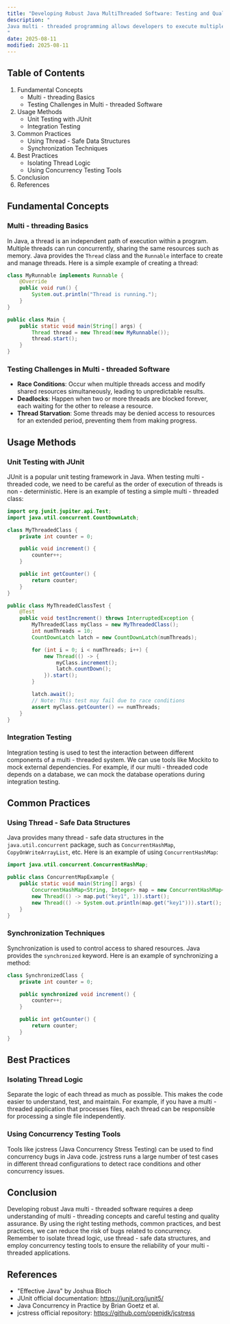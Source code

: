 ```yaml
---
title: "Developing Robust Java MultiThreaded Software: Testing and Quality Assurance"
description: "
Java multi - threaded programming allows developers to execute multiple threads concurrently, which can significantly enhance the performance and responsiveness of an application. However, developing robust multi - threaded software in Java is a challenging task due to issues like race conditions, deadlocks, and thread starvation. Testing and quality assurance are crucial steps in the development process to ensure that the multi - threaded software is reliable and free from bugs. This blog will delve into the fundamental concepts, usage methods, common practices, and best practices for testing and assuring the quality of Java multi - threaded software.
"
date: 2025-08-11
modified: 2025-08-11
---
```


## Table of Contents
1. Fundamental Concepts
    - Multi - threading Basics
    - Testing Challenges in Multi - threaded Software
2. Usage Methods
    - Unit Testing with JUnit
    - Integration Testing
3. Common Practices
    - Using Thread - Safe Data Structures
    - Synchronization Techniques
4. Best Practices
    - Isolating Thread Logic
    - Using Concurrency Testing Tools
5. Conclusion
6. References

## Fundamental Concepts

### Multi - threading Basics
In Java, a thread is an independent path of execution within a program. Multiple threads can run concurrently, sharing the same resources such as memory. Java provides the `Thread` class and the `Runnable` interface to create and manage threads. Here is a simple example of creating a thread:
```java
class MyRunnable implements Runnable {
    @Override
    public void run() {
        System.out.println("Thread is running.");
    }
}

public class Main {
    public static void main(String[] args) {
        Thread thread = new Thread(new MyRunnable());
        thread.start();
    }
}
```

### Testing Challenges in Multi - threaded Software
- **Race Conditions**: Occur when multiple threads access and modify shared resources simultaneously, leading to unpredictable results.
- **Deadlocks**: Happen when two or more threads are blocked forever, each waiting for the other to release a resource.
- **Thread Starvation**: Some threads may be denied access to resources for an extended period, preventing them from making progress.

## Usage Methods

### Unit Testing with JUnit
JUnit is a popular unit testing framework in Java. When testing multi - threaded code, we need to be careful as the order of execution of threads is non - deterministic. Here is an example of testing a simple multi - threaded class:
```java
import org.junit.jupiter.api.Test;
import java.util.concurrent.CountDownLatch;

class MyThreadedClass {
    private int counter = 0;

    public void increment() {
        counter++;
    }

    public int getCounter() {
        return counter;
    }
}

public class MyThreadedClassTest {
    @Test
    public void testIncrement() throws InterruptedException {
        MyThreadedClass myClass = new MyThreadedClass();
        int numThreads = 10;
        CountDownLatch latch = new CountDownLatch(numThreads);

        for (int i = 0; i < numThreads; i++) {
            new Thread(() -> {
                myClass.increment();
                latch.countDown();
            }).start();
        }

        latch.await();
        // Note: This test may fail due to race conditions
        assert myClass.getCounter() == numThreads;
    }
}
```

### Integration Testing
Integration testing is used to test the interaction between different components of a multi - threaded system. We can use tools like Mockito to mock external dependencies. For example, if our multi - threaded code depends on a database, we can mock the database operations during integration testing.

## Common Practices

### Using Thread - Safe Data Structures
Java provides many thread - safe data structures in the `java.util.concurrent` package, such as `ConcurrentHashMap`, `CopyOnWriteArrayList`, etc. Here is an example of using `ConcurrentHashMap`:
```java
import java.util.concurrent.ConcurrentHashMap;

public class ConcurrentMapExample {
    public static void main(String[] args) {
        ConcurrentHashMap<String, Integer> map = new ConcurrentHashMap<>();
        new Thread(() -> map.put("key1", 1)).start();
        new Thread(() -> System.out.println(map.get("key1"))).start();
    }
}
```

### Synchronization Techniques
Synchronization is used to control access to shared resources. Java provides the `synchronized` keyword. Here is an example of synchronizing a method:
```java
class SynchronizedClass {
    private int counter = 0;

    public synchronized void increment() {
        counter++;
    }

    public int getCounter() {
        return counter;
    }
}
```

## Best Practices

### Isolating Thread Logic
Separate the logic of each thread as much as possible. This makes the code easier to understand, test, and maintain. For example, if you have a multi - threaded application that processes files, each thread can be responsible for processing a single file independently.

### Using Concurrency Testing Tools
Tools like jcstress (Java Concurrency Stress Testing) can be used to find concurrency bugs in Java code. jcstress runs a large number of test cases in different thread configurations to detect race conditions and other concurrency issues.

## Conclusion
Developing robust Java multi - threaded software requires a deep understanding of multi - threading concepts and careful testing and quality assurance. By using the right testing methods, common practices, and best practices, we can reduce the risk of bugs related to concurrency. Remember to isolate thread logic, use thread - safe data structures, and employ concurrency testing tools to ensure the reliability of your multi - threaded applications.

## References
- "Effective Java" by Joshua Bloch
- JUnit official documentation: https://junit.org/junit5/
- Java Concurrency in Practice by Brian Goetz et al.
- jcstress official repository: https://github.com/openjdk/jcstress 